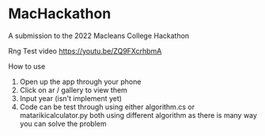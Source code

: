 # MacHackathon
A submission to the 2022 Macleans College Hackathon

Rng Test video
https://youtu.be/ZQ9FXcrhbmA 

How to use
1. Open up the app through your phone 
2. Click on ar / gallery to view them 
3. Input year (isn't implement yet)
4. Code can be test through using either algorithm.cs or matarikicalculator.py both using different algorithm as there is many way you can solve the problem  
